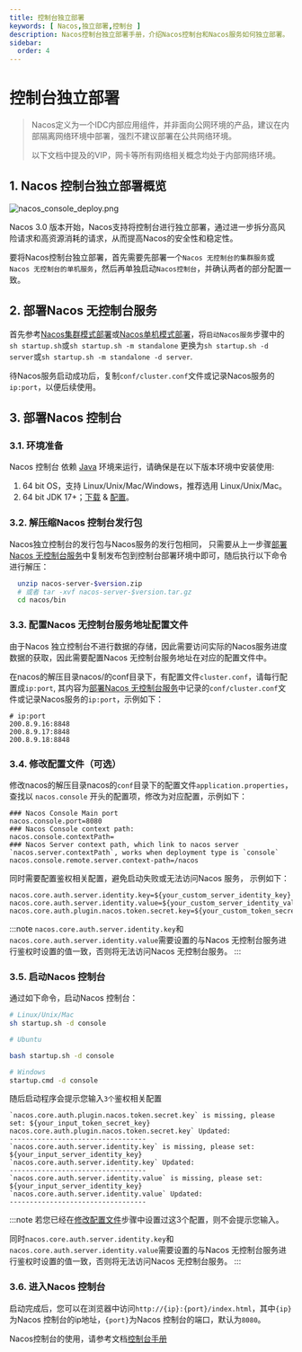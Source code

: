 ```yaml
---
title: 控制台独立部署
keywords: [ Nacos,独立部署,控制台 ]
description: Nacos控制台独立部署手册，介绍Nacos控制台和Nacos服务如何独立部署。
sidebar:
  order: 4
---
```


# 控制台独立部署

> Nacos定义为一个IDC内部应用组件，并非面向公网环境的产品，建议在内部隔离网络环境中部署，强烈不建议部署在公共网络环境。
>
> 以下文档中提及的VIP，网卡等所有网络相关概念均处于内部网络环境。

## 1. Nacos 控制台独立部署概览

![nacos_console_deploy.png](/img/blog/3_0_0-release/3.0_deploy.svg)

Nacos 3.0 版本开始，Nacos支持将控制台进行独立部署，通过进一步拆分高风险请求和高资源消耗的请求，从而提高Nacos的安全性和稳定性。

要将Nacos控制台独立部署，首先需要先部署一个`Nacos 无控制台的集群服务`或`Nacos 无控制台的单机服务`，然后再单独启动`Nacos控制台`，并确认两者的部分配置一致。

## 2. 部署Nacos 无控制台服务

首先参考[Nacos集群模式部署](./deployment-cluster.md#1-发行版部署)或[Nacos单机模式部署](./deployment-standalone.mdx#1-发行版部署)，将`启动Nacos服务`步骤中的 `sh startup.sh`或`sh startup.sh -m standalone` 更换为`sh startup.sh -d server`或`sh startup.sh -m standalone -d server`.

待Nacos服务启动成功后，复制`conf/cluster.conf`文件或记录Nacos服务的`ip:port`，以便后续使用。

## 3. 部署Nacos 控制台

### 3.1. 环境准备

Nacos 控制台 依赖 [Java](https://docs.oracle.com/cd/E19182-01/820-7851/inst_cli_jdk_javahome_t/) 环境来运行，请确保是在以下版本环境中安装使用:

1. 64 bit OS，支持 Linux/Unix/Mac/Windows，推荐选用 Linux/Unix/Mac。
2. 64 bit JDK 17+；[下载](https://www.oracle.com/java/technologies/downloads/#java17) & [配置](https://docs.oracle.com/cd/E19182-01/820-7851/inst_cli_jdk_javahome_t/)。

### 3.2. 解压缩Nacos 控制台发行包

Nacos独立控制台的发行包与Nacos服务的发行包相同， 只需要从上一步骤[部署Nacos 无控制台服务](#2-部署nacos-无控制台服务)中复制发布包到控制台部署环境中即可，随后执行以下命令进行解压：

```bash
  unzip nacos-server-$version.zip 
  # 或者 tar -xvf nacos-server-$version.tar.gz
  cd nacos/bin
```

### 3.3. 配置Nacos 无控制台服务地址配置文件

由于Nacos 独立控制台不进行数据的存储，因此需要访问实际的Nacos服务进度数据的获取，因此需要配置Nacos 无控制台服务地址在对应的配置文件中。

在nacos的解压目录nacos/的conf目录下，有配置文件`cluster.conf`，请每行配置成`ip:port`, 其内容为[部署Nacos 无控制台服务](#2-部署nacos-无控制台服务)中记录的`conf/cluster.conf`文件或记录Nacos服务的`ip:port`，示例如下：

```plain
# ip:port
200.8.9.16:8848
200.8.9.17:8848
200.8.9.18:8848
```

### 3.4. 修改配置文件（可选）

修改nacos的解压目录nacos的`conf`目录下的配置文件`application.properties`，查找以 `nacos.console` 开头的配置项，修改为对应配置，示例如下：

```properties
### Nacos Console Main port
nacos.console.port=8080
### Nacos Console context path:
nacos.console.contextPath=
### Nacos Server context path, which link to nacos server `nacos.server.contextPath`, works when deployment type is `console`
nacos.console.remote.server.context-path=/nacos
```

同时需要配置鉴权相关配置，避免启动失败或无法访问Nacos 服务， 示例如下：

```properties
nacos.core.auth.server.identity.key=${your_custom_server_identity_key}
nacos.core.auth.server.identity.value=${your_custom_server_identity_value}
nacos.core.auth.plugin.nacos.token.secret.key=${your_custom_token_secret_key}
```

:::note
`nacos.core.auth.server.identity.key`和`nacos.core.auth.server.identity.value`需要设置的与Nacos 无控制台服务进行鉴权时设置的值一致，否则将无法访问Nacos 无控制台服务。
:::

### 3.5. 启动Nacos 控制台

通过如下命令，启动Nacos 控制台：

```bash
# Linux/Unix/Mac 
sh startup.sh -d console

# Ubuntu

bash startup.sh -d console

# Windows
startup.cmd -d console
```

随后启动程序会提示您输入`3个`鉴权相关配置

```
`nacos.core.auth.plugin.nacos.token.secret.key` is missing, please set: ${your_input_token_secret_key}
nacos.core.auth.plugin.nacos.token.secret.key` Updated:
----------------------------------
`nacos.core.auth.server.identity.key` is missing, please set: ${your_input_server_identity_key}
`nacos.core.auth.server.identity.key` Updated:
----------------------------------
`nacos.core.auth.server.identity.value` is missing, please set: ${your_input_server_identity_key}
`nacos.core.auth.server.identity.value` Updated:
----------------------------------
```

:::note
若您已经在[修改配置文件](#34-修改配置文件可选)步骤中设置过这3个配置，则不会提示您输入。

同时`nacos.core.auth.server.identity.key`和`nacos.core.auth.server.identity.value`需要设置的与Nacos 无控制台服务进行鉴权时设置的值一致，否则将无法访问Nacos 无控制台服务。
:::

### 3.6. 进入Nacos 控制台

启动完成后，您可以在浏览器中访问`http://{ip}:{port}/index.html`，其中`{ip}`为Nacos 控制台的ip地址，`{port}`为Nacos 控制台的端口，默认为`8080`。

Nacos控制台的使用，请参考文档[控制台手册](../console.md)
